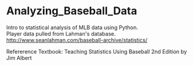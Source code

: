 # Analyzing_Baseball_Data
Intro to statistical analysis of MLB data using Python.  
Player data pulled from Lahman's database.  http://www.seanlahman.com/baseball-archive/statistics/

Refererence Textbook: Teaching Statistics Using Baseball 2nd Edition by Jim Albert
